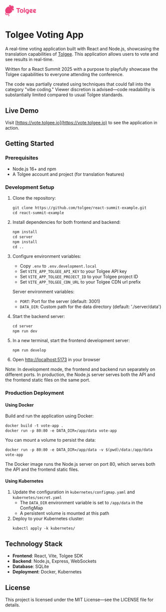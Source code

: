[<img src="https://raw.githubusercontent.com/tolgee/documentation/main/tolgee_logo_text.svg" alt="Tolgee" width="100" />](https://tolgee.io)

# Tolgee Voting App

A real-time voting application built with React and Node.js, showcasing the translation capabilities of [Tolgee](https://tolgee.io). This application allows users to vote and see results in real-time.

Written for a React Summit 2025 with a purpose to playfully showcase the Tolgee capabilities to everyone attending the conference.

The code was partially created using techniques that could fall into the category "vibe coding."
Viewer discretion is advised—code readability is substantially limited compared to usual Tolgee standards.

## Live Demo

Visit [https://vote.tolgee.io](https://vote.tolgee.io) to see the application in action.

## Getting Started

### Prerequisites

- Node.js 16+ and npm
- A Tolgee account and project (for translation features)

### Development Setup

1. Clone the repository:
   ```
   git clone https://github.com/tolgee/react-summit-example.git
   cd react-summit-example
   ```

2. Install dependencies for both frontend and backend:
   ```
   npm install
   cd server
   npm install
   cd ..
   ```

3. Configure environment variables:
   - Copy `.env` to `.env.development.local`
   - Set `VITE_APP_TOLGEE_API_KEY` to your Tolgee API key
   - Set `VITE_APP_TOLGEE_PROJECT_ID` to your Tolgee project ID
   - Set `VITE_APP_TOLGEE_CDN_URL` to your Tolgee CDN url prefix

   Server environment variables:
   - `PORT`: Port for the server (default: 3001)
   - `DATA_DIR`: Custom path for the data directory (default: './server/data')

4. Start the backend server:
   ```
   cd server
   npm run dev
   ```

5. In a new terminal, start the frontend development server:
   ```
   npm run develop
   ```

6. Open [http://localhost:5173](http://localhost:5173) in your browser

Note: In development mode, the frontend and backend run separately on different ports. In production, the Node.js server serves both the API and the frontend static files on the same port.

### Production Deployment

#### Using Docker

Build and run the application using Docker:

```
docker build -t vote-app .
docker run -p 80:80 -e DATA_DIR=/app/data vote-app
```

You can mount a volume to persist the data:

```
docker run -p 80:80 -e DATA_DIR=/app/data -v $(pwd)/data:/app/data vote-app
```

The Docker image runs the Node.js server on port 80, which serves both the API and the frontend static files.

#### Using Kubernetes

1. Update the configuration in `kubernetes/configmap.yaml` and `kubernetes/secret.yaml`
   - The `DATA_DIR` environment variable is set to `/app/data` in the ConfigMap
   - A persistent volume is mounted at this path
2. Deploy to your Kubernetes cluster:
   ```
   kubectl apply -k kubernetes/
   ```

## Technology Stack

- **Frontend**: React, Vite, Tolgee SDK
- **Backend**: Node.js, Express, WebSockets
- **Database**: SQLite
- **Deployment**: Docker, Kubernetes

## License

This project is licensed under the MIT License—see the LICENSE file for details.
